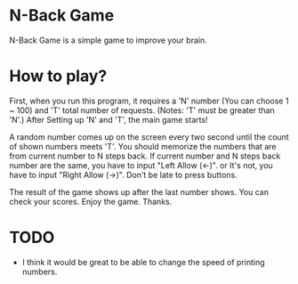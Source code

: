# N-Back Game

N-Back Game is a simple game to improve your brain.

# How to play?

First, when you run this program, it requires a 'N' number (You can choose 1 ~ 100) and 'T' total number of requests.
(Notes: 'T' must be greater than 'N'.) After Setting up 'N' and 'T', the main game starts!

A random number comes up on the screen every two second until the count of shown numbers meets 'T'.
You should memorize the numbers that are from current number to N steps back.
If current number and N steps back number are the same, you have to input "Left Allow (<-)".
or It's not, you have to input "Right Allow (->)". Don't be late to press buttons.

The result of the game shows up after the last number shows.
You can check your scores. Enjoy the game. Thanks.

# TODO

* I think it would be great to be able to change the speed of printing numbers.
